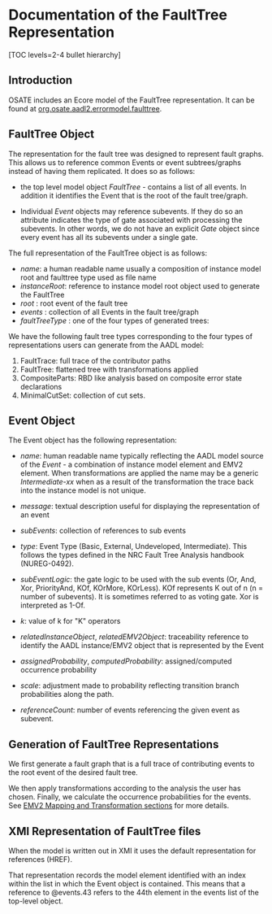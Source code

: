 <!--
Copyright (c) 2004-2023 Carnegie Mellon University and others. (see Contributors file). 
All Rights Reserved.

NO WARRANTY. ALL MATERIAL IS FURNISHED ON AN "AS-IS" BASIS. CARNEGIE MELLON UNIVERSITY MAKES NO WARRANTIES OF ANY
KIND, EITHER EXPRESSED OR IMPLIED, AS TO ANY MATTER INCLUDING, BUT NOT LIMITED TO, WARRANTY OF FITNESS FOR PURPOSE
OR MERCHANTABILITY, EXCLUSIVITY, OR RESULTS OBTAINED FROM USE OF THE MATERIAL. CARNEGIE MELLON UNIVERSITY DOES NOT
MAKE ANY WARRANTY OF ANY KIND WITH RESPECT TO FREEDOM FROM PATENT, TRADEMARK, OR COPYRIGHT INFRINGEMENT.

This program and the accompanying materials are made available under the terms of the Eclipse Public License 2.0
which is available at https://www.eclipse.org/legal/epl-2.0/
SPDX-License-Identifier: EPL-2.0

Created, in part, with funding and support from the United States Government. (see Acknowledgments file).

This program includes and/or can make use of certain third party source code, object code, documentation and other
files ("Third Party Software"). The Third Party Software that is used by this program is dependent upon your system
configuration. By using this program, You agree to comply with any and all relevant Third Party Software terms and
conditions contained in any such Third Party Software or separate license file distributed with such Third Party
Software. The parties who own the Third Party Software ("Third Party Licensors") are intended third party benefici-
aries to this license with respect to the terms applicable to their Third Party Software. Third Party Software li-
censes only apply to the Third Party Software and not any other portion of this program or this program as a whole.
-->
# Documentation of the FaultTree Representation

[TOC levels=2-4 bullet hierarchy]

## Introduction

OSATE includes an Ecore model of the FaultTree representation. It can be found at [org.osate.aadl2.errormodel.faulttree](https://github.com/osate/osate2/tree/develop/emv2/org.osate.aadl2.errormodel.faulttree/model).

## FaultTree Object

The representation for the fault tree was designed to represent fault graphs. This allows us to reference common Events or event subtrees/graphs instead of having them replicated.
It does so as follows: 

* the top level model object *FaultTree* - contains a list of all events. In addition it identifies the Event that is the root of the fault tree/graph.

* Individual *Event* objects may reference subevents. If they do so an attribute indicates the type of gate associated with processing the subevents. In other words, we do not have an explicit *Gate* object since every event has all its subevents under a single gate.


The full representation of the FaultTree object is as follows:

* *name*: a human readable name usually a composition of instance model root and faulttree type used as file name
* *instanceRoot*: reference to instance model root object used to generate the FaultTree
* *root* : root event of the fault tree
* *events* : collection of all Events in the fault tree/graph
* *faultTreeType* : one of the four types of generated trees:

We have the following fault tree types corresponding to the four types of representations users can generate from the AADL model:

1. FaultTrace: full trace of the contributor paths
2.    FaultTree: flattened tree with transformations applied
3.    CompositeParts: RBD like analysis based on composite error state declarations
4.    MinimalCutSet: collection of cut sets.

## Event Object

The Event object has the following representation:

* *name*: human readable name typically reflecting the AADL model source of the *Event* - a combination of instance model element and EMV2 element. When transformations are applied the name may be a generic *Intermediate-xx* when as a result of the transformation the trace back into the instance model is not unique.

* *message*: textual description useful for displaying the representation of an event

* *subEvents*: collection of references to sub events

* *type*: Event Type (Basic, External, Undeveloped, Intermediate). This follows the types defined in the NRC Fault Tree Analysis handbook (NUREG-0492).

* *subEventLogic*: the gate logic to be used with the sub events (Or, And, Xor, PriorityAnd, KOf, KOrMore, KOrLess). KOf represents K out of n (n = number of subevents). It is sometimes referred to as voting gate. Xor is interpreted as 1-Of. 

* *k*: value of k for "K" operators

* *relatedInstanceObject*, *relatedEMV2Object*: traceability reference to identify the AADL instance/EMV2 object that is represented by the Event

* *assignedProbability*, *computedProbability*: assigned/computed occurrence probability

* *scale*: adjustment made to probability reflecting transition branch probabilities along the path.

* *referenceCount*: number of events referencing the given event as subevent.
    
## Generation of FaultTree Representations

We first generate a fault graph that is a full trace of contributing events to the root event of the desired fault tree. 

We then apply transformations according to the analysis the user has chosen. Finally, we calculate the occurrence probabilities for the events. See [EMV2 Mapping and Transformation sections](safetyanalysis.md) for more details.


## XMI Representation of FaultTree files

When the model is written out in XMI it uses the default representation for references (HREF).

That representation records the model element identified with an index within the list in which the Event object is contained. This means that a reference to @events.43 refers to the 44th element in the events list of the top-level object.
